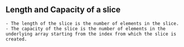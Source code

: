 ## Length and Capacity of a slice

```
- The length of the slice is the number of elements in the slice.
- The capacity of the slice is the number of elements in the underlying array starting from the index from which the slice is created.
```